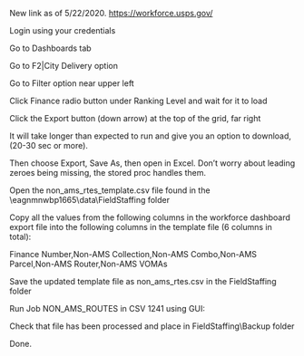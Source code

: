  

New link as of 5/22/2020. https://workforce.usps.gov/

Login using your credentials

Go to Dashboards tab

Go to F2|City Delivery option

Go to Filter option near upper left

Click Finance radio button under Ranking Level and wait for it to load

Click the Export button (down arrow) at the top of the grid, far right

It will take longer than expected to run and give you an option to download, (20-30 sec or more).

 

Then choose Export, Save As, then open in Excel. Don’t worry about leading zeroes being missing, the stored proc handles them.

 

Open the non_ams_rtes_template.csv file found in the \\eagnmnwbp1665\data\FieldStaffing   folder

 

Copy all the values from the following columns in the workforce dashboard export file into the following columns in the template file (6 columns in total):

 

Finance Number,Non-AMS Collection,Non-AMS Combo,Non-AMS Parcel,Non-AMS Router,Non-AMS VOMAs

 

Save the updated template file as non_ams_rtes.csv in the FieldStaffing folder

 

Run Job NON_AMS_ROUTES in CSV 1241 using GUI:



 

Check that file has been processed and place in FieldStaffing\Backup folder

 

Done.

 
